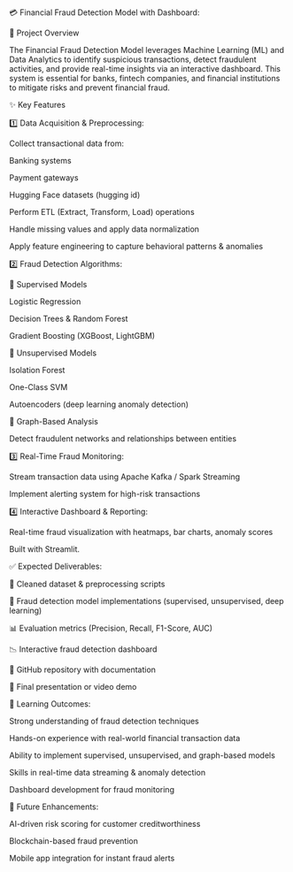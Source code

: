 💳 Financial Fraud Detection Model with Dashboard:

📌 Project Overview

The Financial Fraud Detection Model leverages Machine Learning (ML) and Data Analytics to identify suspicious transactions, detect fraudulent activities, and provide real-time insights via an interactive dashboard.
This system is essential for banks, fintech companies, and financial institutions to mitigate risks and prevent financial fraud.


✨ Key Features

1️⃣ Data Acquisition & Preprocessing:

Collect transactional data from:

Banking systems

Payment gateways

Hugging Face datasets (hugging id)

Perform ETL (Extract, Transform, Load) operations

Handle missing values and apply data normalization

Apply feature engineering to capture behavioral patterns & anomalies


2️⃣ Fraud Detection Algorithms:

🔹 Supervised Models

Logistic Regression

Decision Trees & Random Forest

Gradient Boosting (XGBoost, LightGBM)


🔹 Unsupervised Models

Isolation Forest

One-Class SVM

Autoencoders (deep learning anomaly detection)


🔹 Graph-Based Analysis

Detect fraudulent networks and relationships between entities

3️⃣ Real-Time Fraud Monitoring:

Stream transaction data using Apache Kafka / Spark Streaming

Implement alerting system for high-risk transactions

4️⃣ Interactive Dashboard & Reporting:

Real-time fraud visualization with heatmaps, bar charts, anomaly scores

Built with Streamlit.

✅ Expected Deliverables:

📂 Cleaned dataset & preprocessing scripts

🤖 Fraud detection model implementations (supervised, unsupervised, deep learning)

📊 Evaluation metrics (Precision, Recall, F1-Score, AUC)

📉 Interactive fraud detection dashboard

📁 GitHub repository with documentation

🎥 Final presentation or video demo


🎯 Learning Outcomes:

Strong understanding of fraud detection techniques

Hands-on experience with real-world financial transaction data

Ability to implement supervised, unsupervised, and graph-based models

Skills in real-time data streaming & anomaly detection

Dashboard development for fraud monitoring


🔮 Future Enhancements:

AI-driven risk scoring for customer creditworthiness

Blockchain-based fraud prevention

Mobile app integration for instant fraud alerts
